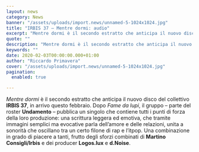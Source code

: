 ```yaml
---
layout: news
category: News
banner: "/assets/uploads/import.news/unnamed-5-1024x1024.jpg"
title: "IRBIS 37 – Mentre dormi: audio"
excerpt: "Mentre dormi è il secondo estratto che anticipa il nuovo disco del collettivo IRBIS 37, in arrivo questo febbraio. Dopo Fame da lupi, il gruppo – parte del roster Undamento – pubblica un singolo che contiene tutti i punti di forza della loro produzione: una scrittura leggera ed emotiva, che tramite immagini semplici ma evocative [&hellip"
quote: ""
description: "Mentre dormi è il secondo estratto che anticipa il nuovo disco del collettivo IRBIS 37, in arrivo questo febbraio. Dopo Fame da lupi, il gruppo – parte del roster Undamento – pubblica un singolo che contiene tutti i punti di forza della loro produzione: una scrittura leggera ed emotiva, che tramite immagini semplici ma evocative [&hellip"
keywords: ""
date: 2020-02-03T00:00:00.000+01:00
author: "Riccardo Primavera"
cover: "/assets/uploads/import.news/unnamed-5-1024x1024.jpg"
pagination:
  enabled: true

---
```


_Mentre dormi_ è il secondo estratto che anticipa il nuovo disco del collettivo **IRBIS 37**, in arrivo questo febbraio. Dopo _Fame da lupi_, il gruppo – parte del roster **Undamento** – pubblica un singolo che contiene tutti i punti di forza della loro produzione: una scrittura leggera ed emotiva, che tramite immagini semplici ma evocative parla dell’amore e delle relazioni, unita a sonorità che oscillano tra un certo filone di rap e l’itpop. Una combinazione in grado di piacere a tanti, frutto degli sforzi combinati di **Martino Consigli/Irbis** e dei producer **Logos.lux** e **d.Noise**.